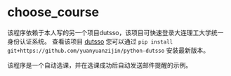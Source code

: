 # choose_course

该程序依赖于本人写的另一个项目dutsso，该项目可快速登录大连理工大学统一身份认证系统。
查看该项目 [dutsso](https://github.com/yuanyuanzijin/python-dutsso)
您可以通过 `pip install git+https://github.com/yuanyuanzijin/python-dutsso` 安装最新版本。

该程序是一个自动选课，并在选课成功后自动发送邮件提醒的示例。
